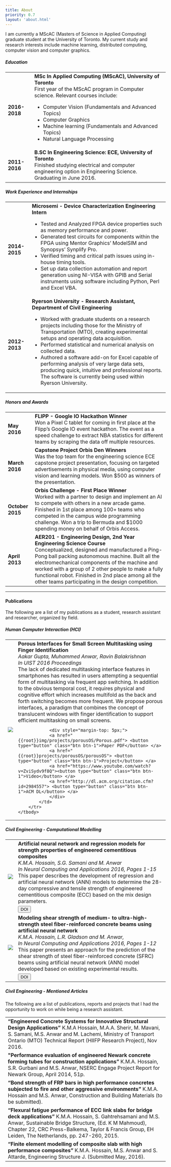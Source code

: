 ```yaml
---
title: About
priority: 0.7
layout: 'about.html'
---
```


I am currently a MScAC (Masters of Science in Applied Computing) graduate student at the University of Toronto. My current study and research interests include machine learning, distributed computing, computer vision and computer graphics. 

##### Education
<table class="table table-condensed">
	<tbody>
		<tr> 
			<td class="span2"><strong>2016-2018<strong></td>
			<td>
		        <strong>MSc In Applied Computing (MScAC), University of Toronto </strong> 
		        <br> First year of the MScAC program in Computer science. Relevant courses include:
		        	<ul>
		        		<li> Computer Vision (Fundamentals and Advanced Topics) </li>
		        		<li> Computer Graphics </li>
		        		<li> Machine learning (Fundamentals and Advanced Topics) </li>
		        		<li> Natural Language Processing </li>
		        	</ul>
			</td>
		</tr>
		<tr>
			<td><strong>2011-2016</strong></td>
			<td>
				<strong>B.SC In Engineering Science: ECE, University of Toronto </strong>
				<br> Finished studying electrical and computer engineering option in Engineering Science. Graduating in June 2016.
			</td>
		</tr>
	</tbody>
</table>

##### Work Experience and Internships
<table class="table table-condensed">
	<tbody>
		<tr>
			<td class="span2"><strong>2014-2015<strong></td>
			<td>
		        <strong>Microsemi - Device Characterization Engineering Intern </strong> 
		        <br> 
	        	<ul>
	        		<li> Tested and Analyzed FPGA device properties such as memory performance and power.</li>
	        		<li> Generated test circuits for components within the FPGA using Mentor Graphics’ ModelSIM and Synopsys’ Synplify Pro. </li>
	        		<li> Verified timing and critical path issues using in-house timing tools. </li>
	        		<li> Set up data collection automation and report generation using NI-VISA with GPIB and Serial instruments using software including Python, Perl and Excel VBA. </li>
	        	</ul>
			</td>
		</tr>
		<tr>
			<td><strong>2012-2013</strong></td>
			<td>
				<strong>Ryerson University - Research Assistant, Department of Civil Engineering </strong>
				<br>
				<ul>
	        		<li> Worked with graduate students on a research projects including those for the Ministry of Transportation (MTO), creating experimental setups and operating data acquisition. </li>
	        		<li> Performed statistical and numerical analysis on collected data.</li>
	        		<li> Authored a software add-on for Excel capable of performing analysis of very large data sets, producing quick, intuitive and professional reports. The software is currently being used within Ryerson University.</li>
	        	</ul>
			</td>
		</tr>
	</tbody>
</table>

##### Honors and Awards
<table class="table table-condensed">
	<tbody>
		<tr> 
			<td class="span2"><strong> May 2016 <strong></td>
			<td>
		        <strong>FLIPP - Google IO Hackathon Winner</strong>
		        <br>
	        	Won a Pixel C tablet for coming in first place at the Flipp’s Google IO event hackathon. The event as a speed challenge to extract NBA statistics for different teams by scraping the data off multiple resources.
			</td>
		</tr>
		<tr> 
			<td class="span2"><strong> March 2016 <strong></td>
			<td>
		        <strong>Capstone Project Orbis Den Winners</strong>
		        <br>
	        	Was the top team for the engineering science ECE capstone project presentation, focusing on targeted advertisements in physical media, using computer vision and learning models. Won $500 as winners of the presentation.
	        </td>
		</tr>
		<tr>
			<td class="span2"><strong>October 2015<strong></td>
			<td>
		        <strong>Orbis Challenge - First Place Winner </strong>
		        <br>
	        	Worked with a partner to design and implement an AI to compete with others in a new arcade game. Finished in 1st place among 100+ teams who competed in the campus wide programming challenge. Won a trip to Bermuda and $1000 spending money on behalf of Orbis Access.
			</td>
		</tr>
		<tr>
			<td class="span2"><strong>April 2013<strong></td>
			<td>
		        <strong>AER201 - Engineering Design, 2nd Year Engineering Science Course </strong>
		        <br>
	        	Conceptualized, designed and manufactured a Ping-Pong ball packing autonomous machine. Built all the electromechanical components of the machine and worked with a group of 2 other people to make a fully functional robot. Finished in 2nd place among all the other teams participating in the design competition.
			</td>
		</tr>
	</tbody>
</table>

***

#### Publications

The following are a list of my publications as a student, research assistant and researcher, organized by field.

##### Human Computer Interaction (HCI)
<table class="table table-condensed">
	<tbody>
		<tr> 
			<td class="span3" style="vertical-align: middle"><img src ="{{root}}img/projects/porousOS/titleImage.jpg"></td>
			<td>
		        <strong>Porous Interfaces for Small Screen Multitasking using Finger Identification</strong>
		        <br>
	        	<i> Aakar Gupta, Muhammed Anwar, Ravin Balakrishnan</i>
	        	<br>
	        	<i> In UIST 2016 Proceedings </i>
	        	<br>
	        	The lack of dedicated multitasking interface features in smartphones has resulted in users attempting a sequential form of multitasking via frequent app switching. In addition to the obvious temporal cost, it requires physical and cognitive effort which increases multifold as the back and forth switching becomes more frequent. We propose porous interfaces, a paradigm that combines the concept of translucent windows with finger identification to support efficient multitasking on small screens.	        	  

	        	<div style="margin-top: 5px;">
				<a href="{{root}}img/projects/porousOS/Porous.pdf"> <button type="button" class="btn btn-1">Paper PDF</button> </a>
			  	<a href="{{root}}projects/porousOS/porousOS"> <button type="button" class="btn btn-1">Project</button> </a>
			  	<a href="https://www.youtube.com/watch?v=ZviSydv9f8Q"><button type="button" class="btn btn-1">Video</button> </a>
			  	<a href="http://dl.acm.org/citation.cfm?id=2984557"> <button type="button" class="btn btn-1">ACM DL</button> </a>               
		        </div>	          	
			</td>
		</tr>
	</tbody>
</table>

##### Civil Engineering - Computational Modelling
<table class="table table-condensed">
	<tbody>
		<tr> 
			<td class="span3" style="vertical-align: middle; text-align: center;" ><img src ="{{root}}img/papers/neuralComputation.jpg"></td>
			<td>
		        <strong>Artificial neural network and regression models for strength properties of engineered cementitious composites</strong>
		        <br>
	        	<i> K.M.A. Hossain, S.G. Samani and M. Anwar</i>
	        	<br>
	        	<i> In Neural Computing and Applications 2016, Pages 1-15 </i>
	        	<br>
	        	This paper describes the development of regression and artificial neural network (ANN) models to determine the 28-day compressive and tensile strength of engineered cementitious composite (ECC) based on the mix design parameters.
	        	<div style="margin-top: 5px;">
			  	<a href="http://link.springer.com/article/10.1007/s00521-016-2602-3"> <button type="button" class="btn btn-1">DOI</button></a>
		        </div>
			</td>
		</tr>
		<tr> 
			<td class="span3" style="vertical-align: middle; text-align: center;"><img src ="{{root}}img/papers/neuralComputation.jpg"></td>
			<td>
		        <strong>Modeling shear strength of medium- to ultra-high-strength steel fiber-reinforced concrete beams using artificial neural network</strong>
		        <br>
	        	<i> K.M.A. Hossain, L.R. Gladson and M. Anwar, </i>
	        	<br>
	        	<i> In Neural Computing and Applications 2016, Pages 1-12 </i>
	        	<br>
	        	This paper presents an approach for the prediction of the shear strength of steel fiber-reinforced concrete (SFRC) beams using artificial neural network (ANN) model developed based on existing experimental results.
	        	<div style="margin-top: 5px;">
			  	<a href="http://link.springer.com/article/10.1007/s00521-016-2417-2"> <button type="button" class="btn btn-1">DOI</button></a>
		        </div>
			</td>
		</tr>
	</tbody>
</table>

##### Civil Engineering - Mentioned Articles

The following are a list of publications, reports and projects that I had the opportunity to work on while being a research assistant.
<table class="table table-condensed">
	<tbody>
		<tr>
			<td>
		        <strong>“Engineered Concrete Systems for Innovative Structural Design Applications”</strong> K.M.A Hossain, M.A.A. Sherir, M. Mavani, S. Samani, M.S. Anwar and M.   Lachemi, Ministry of Transport Ontario (MTO) Technical Report (HIIFP Research Project), Nov 2016.  
			</td>
		</tr>
		<tr>
			<td>
		        <strong>"Performance evaluation of engineered Newark concrete forming tubes for construction applications” </strong> K.M.A. Hossain, S.R. Gurbani and M.S. Anwar, NSERC Engage Project Report for Newark Group, April 2014, 51p.   
			</td>
		</tr>
		<tr>
			<td>
		        <strong>“Bond strength of FRP bars in high performance concretes subjected to fire and other aggressive environments” </strong> K.M.A. Hossain and M.S. Anwar, Construction and Building Materials (to be submitted).   
			</td>
		</tr>
		<tr>
			<td>
		        <strong>“Flexural fatigue performance of ECC link slabs for bridge deck applications” </strong>K.M.A. Hossain, S. Gahtrehsamani and M.S. Anwar,  Sustainable Bridge Structure, (Ed. K M Mahmoud), Chapter 22, CRC Press-Balkema, Taylor & Francis Group, EH Leiden, The Netherlands, pp. 247-260, 2015. 
			</td>
		</tr>
		<tr>
			<td>
		        <strong>“Finite element modelling of composite slab with high performance composites” </strong>K.M.A. Hossain,  M.S. Anwar and S. Attarde, Engineering Structure J. (Submitted May, 2016).
			</td>
		</tr>
	</tbody>
</table>